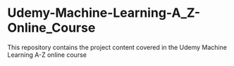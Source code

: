 # Udemy-Machine-Learning-A_Z-Online_Course
This repository contains the project content covered in the Udemy Machine Learning A-Z online course
